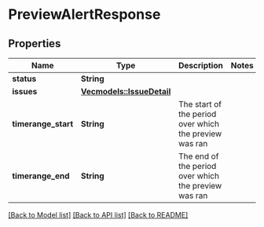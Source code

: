 # PreviewAlertResponse

## Properties

Name | Type | Description | Notes
------------ | ------------- | ------------- | -------------
**status** | **String** |  | 
**issues** | [**Vec<models::IssueDetail>**](IssueDetail.md) |  | 
**timerange_start** | **String** | The start of the period over which the preview was ran | 
**timerange_end** | **String** | The end of the period over which the preview was ran | 

[[Back to Model list]](../README.md#documentation-for-models) [[Back to API list]](../README.md#documentation-for-api-endpoints) [[Back to README]](../README.md)


